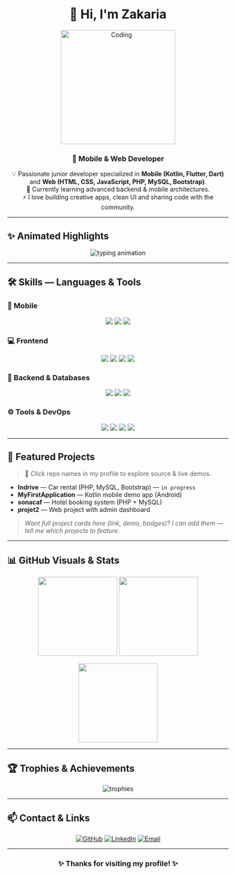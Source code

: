 <h1 align="center">👋 Hi, I'm Zakaria</h1>

<p align="center">
  <img src="https://media.giphy.com/media/qgQUggAC3Pfv687qPC/giphy.gif" width="260" alt="Coding">
</p>

<h3 align="center">🚀 Mobile & Web Developer</h3>

<p align="center">
💡 Passionate junior developer specialized in <b>Mobile (Kotlin, Flutter, Dart)</b> and <b>Web (HTML, CSS, JavaScript, PHP, MySQL, Bootstrap)</b>.<br>
🌱 Currently learning advanced backend & mobile architectures.<br>
⚡ I love building creative apps, clean UI and sharing code with the community.
</p>

---

## ✨ Animated Highlights

<p align="center">
  <img src="https://readme-typing-svg.herokuapp.com?font=Fira+Code&size=22&duration=3000&pause=700&color=36BCF7&center=true&vCenter=true&width=600&height=40&lines=Mobile+Developer;Full+Stack+Developer;Open+to+Collaboration;Always+Learning+New+Tech" alt="typing animation">
</p>

---

## 🛠️ Skills — Languages & Tools

### 📱 Mobile
<p align="center">
  <img src="https://img.shields.io/badge/Kotlin-0095D5?style=for-the-badge&logo=kotlin&logoColor=white"/>
  <img src="https://img.shields.io/badge/Dart-0175C2?style=for-the-badge&logo=dart&logoColor=white"/>
  <img src="https://img.shields.io/badge/Flutter-02569B?style=for-the-badge&logo=flutter&logoColor=white"/>
</p>

### 💻 Frontend
<p align="center">
  <img src="https://img.shields.io/badge/HTML5-E34F26?style=for-the-badge&logo=html5&logoColor=white"/>
  <img src="https://img.shields.io/badge/CSS3-1572B6?style=for-the-badge&logo=css3&logoColor=white"/>
  <img src="https://img.shields.io/badge/JavaScript-F7DF1E?style=for-the-badge&logo=javascript&logoColor=black"/>
  <img src="https://img.shields.io/badge/Bootstrap-7952B3?style=for-the-badge&logo=bootstrap&logoColor=white"/>
</p>

### 🧩 Backend & Databases
<p align="center">
  <img src="https://img.shields.io/badge/PHP-777BB4?style=for-the-badge&logo=php&logoColor=white"/>
  <img src="https://img.shields.io/badge/MySQL-4479A1?style=for-the-badge&logo=mysql&logoColor=white"/>
  <img src="https://img.shields.io/badge/Node.js-339933?style=for-the-badge&logo=node.js&logoColor=white"/>
</p>

### ⚙️ Tools & DevOps
<p align="center">
  <img src="https://img.shields.io/badge/Git-F05032?style=for-the-badge&logo=git&logoColor=white"/>
  <img src="https://img.shields.io/badge/GitHub-181717?style=for-the-badge&logo=github&logoColor=white"/>
  <img src="https://img.shields.io/badge/VSCode-0078D7?style=for-the-badge&logo=visual-studio-code&logoColor=white"/>
  <img src="https://img.shields.io/badge/Linux-FCC624?style=for-the-badge&logo=linux&logoColor=black"/>
</p>

---

## 📂 Featured Projects

> 🔗 Click repo names in my profile to explore source & live demos.

- **Indrive** — Car rental (PHP, MySQL, Bootstrap) — `in progress`  
- **MyFirstApplication** — Kotlin mobile demo app (Android)  
- **sonacaf** — Hotel booking system (PHP + MySQL)  
- **projet2** — Web project with admin dashboard  

> _Want full project cards here (link, demo, badges)? I can add them — tell me which projects to feature._

---

## 📊 GitHub Visuals & Stats

<p align="center">
  <img src="https://github-readme-stats.vercel.app/api?username=EL-IREJ-Zakaria&show_icons=true&theme=tokyonight&count_private=true" height="180"/>
  <img src="https://github-readme-streak-stats.herokuapp.com/?user=EL-IREJ-Zakaria&theme=tokyonight" height="180"/>
</p>

<p align="center">
  <img src="https://github-readme-stats.vercel.app/api/top-langs/?username=EL-IREJ-Zakaria&layout=compact&theme=tokyonight" height="180"/>
</p>

---

## 🏆 Trophies & Achievements

<p align="center">
  <img src="https://github-profile-trophy.vercel.app/?username=EL-IREJ-Zakaria&theme=onedark&no-frame=true&margin-w=8&margin-h=8" alt="trophies" />
</p>

---

## 📫 Contact & Links

<p align="center">
  <a href="https://github.com/EL-IREJ-Zakaria"><img alt="GitHub" src="https://img.shields.io/badge/GitHub-181717?style=for-the-badge&logo=github&logoColor=white"/></a>
  <a href="https://www.linkedin.com/"><img alt="LinkedIn" src="https://img.shields.io/badge/LinkedIn-0A66C2?style=for-the-badge&logo=linkedin&logoColor=white"/></a>
  <a href="mailto:your-email@example.com"><img alt="Email" src="https://img.shields.io/badge/Email-D14836?style=for-the-badge&logo=gmail&logoColor=white"/></a>
</p>

---

<h3 align="center">✨ Thanks for visiting my profile! ✨</h3>

